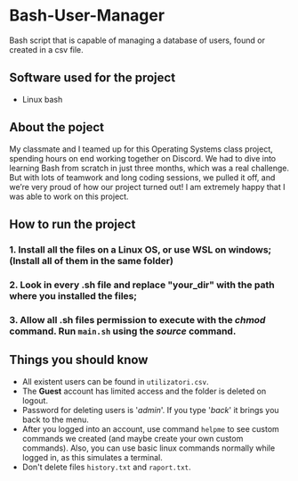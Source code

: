 # Bash-User-Manager
Bash script that is capable of managing a database of users, found or created in a csv file.

## Software used for the project
- Linux bash

## About the poject
My classmate and I teamed up for this Operating Systems class project, spending hours on end working together on Discord. We had to dive into learning Bash from scratch in just three months, which was a real challenge. But with lots of teamwork and long coding sessions, we pulled it off, and we’re very proud of how our project turned out! I am extremely happy that I was able to work on this project.

## How to run the project
### 1. Install all the files on a Linux OS, or use WSL on windows; (Install all of them in the same folder)
### 2. Look in every .sh file and replace "your_dir" with the path where you installed the files;
### 3. Allow all .sh files permission to execute with the *chmod* command. Run `main.sh` using the *source* command.

## Things you should know
- All existent users can be found in `utilizatori.csv`.
- The **Guest** account has limited access and the folder is deleted on logout.
- Password for deleting users is '*admin*'. If you type '*back*' it brings you back to the menu. 
- After you logged into an account, use command `helpme` to see custom commands we created (and maybe create your own custom commands). Also, you can use basic linux commands normally while logged in, as this simulates a terminal.
- Don't delete files `history.txt` and `raport.txt`.
